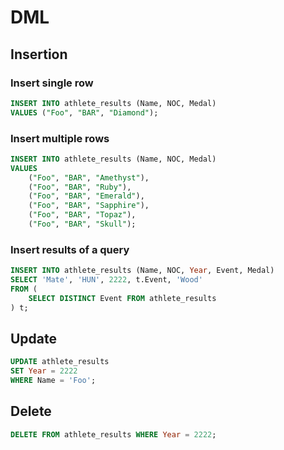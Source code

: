 

# DML

## Insertion

### Insert single row
```sql
INSERT INTO athlete_results (Name, NOC, Medal)
VALUES ("Foo", "BAR", "Diamond");
```
### Insert multiple rows

```sql
INSERT INTO athlete_results (Name, NOC, Medal)
VALUES 
    ("Foo", "BAR", "Amethyst"),
    ("Foo", "BAR", "Ruby"),
    ("Foo", "BAR", "Emerald"),
    ("Foo", "BAR", "Sapphire"),
    ("Foo", "BAR", "Topaz"),
    ("Foo", "BAR", "Skull");
```

### Insert results of a query
```sql
INSERT INTO athlete_results (Name, NOC, Year, Event, Medal)
SELECT 'Mate', 'HUN', 2222, t.Event, 'Wood'
FROM (
    SELECT DISTINCT Event FROM athlete_results
) t;
```

## Update

```sql
UPDATE athlete_results
SET Year = 2222
WHERE Name = 'Foo';
```

## Delete
```sql
DELETE FROM athlete_results WHERE Year = 2222;
```

